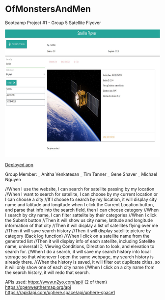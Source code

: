 # OfMonstersAndMen
Bootcamp Project #1 - Group 5
Satellite Flyover


 <img src="https://raw.githubusercontent.com/gshaver82/SatFlyover/master/assets/images/SatFlyoverProjectSite.jpg" alt="screenshot" width="900" height="415"> 

<a href="https://gshaver82.github.io/SatFlyover/">Deployed app</a>


Group Member:
_ Anitha Venkatesan
_ Tim Tanner
_ Gene Shaver
_ Michael Nguyen

//When I use the website, I can search for satellite passing by my location
//When I want to search for satellite, I can choose by my current location or 
I can choose a city
//If I choose to search by my location, it will display city name and latitude and 
longitude when I click the Current Location button, and parse that info into the search field, then I can choose category
//When I search by city name, I can filter sattelite by their categories
//When I click the Submit button
//Then it will show us city name, latitude and longitude information of that city
//Then it will display a list of satellites flying over me
//Then it will save search history
//Then it will display satellite picture by category (Back log function)
//When I click on a satellite name from the generated list
//Then it will display info of each satellite, including Satellite name, universal ID, Viewing Conditions, Direction to look, and elevation to search for.
//When I do a search, it will save my search history into local storage so that whenever I open the same webpage, my search history is already there.
//When the history is saved, it will filter out duplicate cities, so it will only show one of each city name
//When I click on a city name from the search history, it will redo that search.

APIs used:
https://www.n2yo.com/api/ (2 of them)
https://openweathermap.org/api 
https://rapidapi.com/uphere.space/api/uphere-space1

